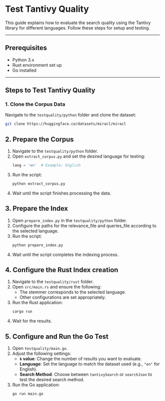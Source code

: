 # Test Tantivy Quality

This guide explains how to evaluate the search quality using the Tantivy library for different languages. Follow these steps for setup and testing.

---

## Prerequisites

- Python 3.x
- Rust environment set up
- Go installed

---

## Steps to Test Tantivy Quality

### 1. Clone the Corpus Data

Navigate to the `testquality/python` folder and clone the dataset:

```bash
git clone https://huggingface.co/datasets/miracl/miracl
```
## 2. Prepare the Corpus

1. Navigate to the `testquality/python` folder.
2. Open `extract_corpus.py` and set the desired language for testing:
   ```python
   lang = 'en'  # Example: English
   ```
3. Run the script:
   ```bash
   python extract_corpus.py
   ``` 
4. Wait until the script finishes processing the data.

## 3. Prepare the Index
1. Open `prepare_index.py` in the `testquality/python` folder.
2. Configure the paths for the relevance_file and queries_file according to the selected language.
3. Run the script:
   ```bash
   python prepare_index.py
   ```
4. Wait until the script completes the indexing process.

## 4. Configure the Rust Index creation
1. Navigate to the `testquality/rust` folder.
2. Open `src/main.rs` and ensure the following:
    - The stemmer corresponds to the selected language.
    - Other configurations are set appropriately.
3. Run the Rust application:
   ```bash
   cargo run
   ```
4. Wait for the results.

## 5. Configure and Run the Go Test

1. Open `testquality/main.go`.
2. Adjust the following settings:
   - **`k` value**: Change the number of results you want to evaluate.
   - **Language**: Set the language to match the dataset used (e.g., `"en"` for English).
   - **Search Method**: Choose between `tantivySearch` or `searchJson` to test the desired search method.
3. Run the Go application:
   ```bash
   go run main.go